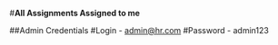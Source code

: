 
#**All Assignments Assigned to me**

##Admin Credentials
#Login - admin@hr.com
#Password - admin123
